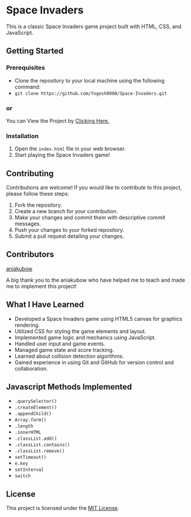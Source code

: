 # Space Invaders 

This is a classic Space Invaders game project built with HTML, CSS, and JavaScript.

## Getting Started

### Prerequisites
- Clone the repository to your local machine using the following command:
- `git clone https://github.com/Yogesh0808/Space-Invaders.git`

### or 
You can View the Project by [Clicking Here.]()


### Installation

1. Open the `index.html` file in your web browser.
2. Start playing the Space Invaders game!

## Contributing

Contributions are welcome! If you would like to contribute to this project, please follow these steps:

1. Fork the repository.
2. Create a new branch for your contribution.
3. Make your changes and commit them with descriptive commit messages.
4. Push your changes to your forked repository.
5. Submit a pull request detailing your changes.

## Contributors

[aniakubow](https://www.youtube.com/aniakubow)

A big thank you to the aniakubow who have helped me to teach and made me to implement this project!

## What I Have Learned

- Developed a Space Invaders game using HTML5 canvas for graphics rendering.
- Utilized CSS for styling the game elements and layout.
- Implemented game logic and mechanics using JavaScript.
- Handled user input and game events.
- Managed game state and score tracking.
- Learned about collision detection algorithms.
- Gained experience in using Git and GitHub for version control and collaboration.

## Javascript Methods Implemented
- `.querySelector()` 
- `.createElement()`
- `.appendChild()`
- `Array.form()`
- `.length`
- `.innerHTML`
- `.classList.add()`
- `.classList.contains()`
- `.classList.remove()`
- `setTimeout()`
- `e.key`
- `setInterval`
- `switch`
 
 
## License

This project is licensed under the [MIT License](LICENSE).

